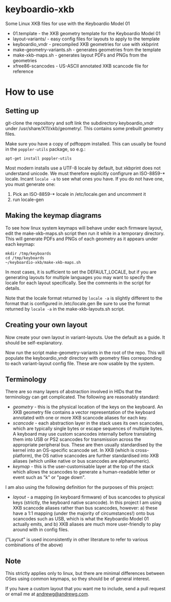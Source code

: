 # keyboardio-xkb
Some Linux XKB files for use with the Keyboardio Model 01

* 01.template - the XKB geometry template for the Keyboardio Model 01
* layout-variants/ - easy config files for layouts to apply to the template
* keyboardio_vndr - precompiled XKB geometries for use with xkbprint
* make-geometry-variants.sh - generates geometries from the template
* make-xkb-maps.sh - generates layout PDFs and PNGs from the geometries
* xfree86-scancodes - US-ASCII annotated XKB scancode file for reference

How to use
==========

Setting up
----------

git-clone the repository and soft link the subdirectory keyboardio_vndr under
/usr/share/X11/xkb/geometry/. This contains some prebuilt geometry files.

Make sure you have a copy of pdftoppm installed. This can usually be found in
the `poppler-utils` package, so e.g.:

```
apt-get install poppler-utils
```

Most modern installs use a UTF-8 locale by default, but xkbprint does
not understand unicode. We must therefore explicitly configrure an 
ISO-8859-* locale. Incant `locale -a` to see what ones you have.
If you do not have one, you must generate one:

1) Pick an ISO-8859-* locale in /etc/locale.gen and uncomment it
2) run locale-gen

Making the keymap diagrams
--------------------------

To see how linux system keymaps will behave under each firmware layout, edit
the make-xkb-maps.sh script then run it while in a temporary directory. This
will generate PDFs and PNGs of each geometry as it appears under each keymap:

```
mkdir /tmp/keyboards
cd /tmp/keyboards
~/keyboardio-xkb/make-xkb-maps.sh
```

In most cases, it is sufficient to set the DEFAULT_LOCALE, but if you are 
generating layouts for multiple languages you may want to specify the locale
for each layout specifically. See the comments in the script for details.

Note that the locale format returned by `locale -a` is slightly different to
the format that is configured in /etc/locale.gen
Be sure to use the format returned by `locale -a` in the make-xkb-layouts.sh 
script.

Creating your own layout
------------------------

Now create your own layout in variant-layouts. Use the default as a guide.
It should be self-explanatory.

Now run the script make-geometry-variants in the root of the repo. This will
populate the keyboardio_vndr directory with geometry files corresponding to
each variant-layout config file. These are now usable by the system.


Terminology
-----------

There are so many layers of abstraction involved in HIDs that the terminology
can get complicated. The following are reasonably standard:

* *geometry* - this is the physical location of the keys on the keyboard.
	An XKB geometry file contains a vector representation of the keyboard
	annotated with one or more XKB scancode aliases for each key.
* *scancode* - each abstraction layer in the stack uses its own scancodes,
	which are typically single bytes or escape sequences of multiple 
	bytes. A keyboard may use custom scancodes
	internally before translating them into USB or PS2 scancodes for
	transmission across the appropriate peripheral bus. These are
	then usually standardised by the kernel into an OS-specific scancode 
	set. In XKB (which is cross-platform), the OS native scancodes are 
	further standardised into XKB aliases (which unlike native or bus 
	scancodes are alphanumeric). 
* *keymap* - this is the user-customisable layer at the top of the stack which
	allows the scancodes to generate a human-readable letter or event
	such as "k" or "page down".

I am also using the following definition for the purposes of this project:

* *layout* - a mapping (in keyboard firmware) of bus scancodes to physical 
	keys (strictly, the keyboard native scancode). In this project
	I am using XKB scancode aliases rather than bus scancodes, however:
	a) these have a 1:1 mapping (under the majority of circumstances!) 
	onto bus scancodes such as USB, which is what the Keyboardio Model 01 
	actually emits, and b) XKB aliases are much more user-friendly to
	play around with in config files.

("Layout" is used inconsistently in other literature to refer to various
combinations of the above)

Note
----

This strictly applies only to linux, but there are minimal differences between
OSes using common keymaps, so they should be of general interest.

If you have a custom layout that you want me to include, send a pull request
or email me at andrewg@andrewg.com.

